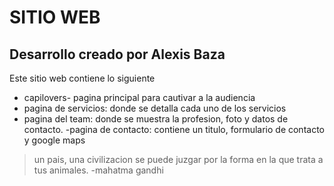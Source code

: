 # SITIO WEB 
## Desarrollo creado por Alexis Baza
Este sitio web contiene lo siguiente
- capilovers- pagina principal para cautivar a la audiencia 
- pagina de servicios: donde se detalla cada uno de los servicios
- pagina del team: donde se muestra la profesion, foto y datos de contacto.
-pagina de contacto: contiene un titulo, formulario de contacto y google maps
> un pais, una civilizacion se puede juzgar por la forma en la que trata a tus animales. -mahatma gandhi
